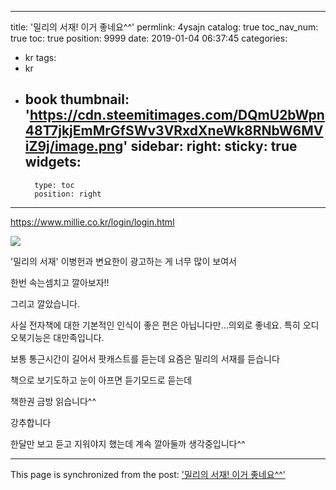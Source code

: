 
---
title: '밀리의 서재! 이거 좋네요^^'
permlink: 4ysajn
catalog: true
toc_nav_num: true
toc: true
position: 9999
date: 2019-01-04 06:37:45
categories:
- kr
tags:
- kr
- book
thumbnail: 'https://cdn.steemitimages.com/DQmU2bWpn48T7jkjEmMrGfSWv3VRxdXneWk8RNbW6MViZ9j/image.png'
sidebar:
    right:
        sticky: true
widgets:
    -
        type: toc
        position: right
---


https://www.millie.co.kr/login/login.html

![](https://cdn.steemitimages.com/DQmU2bWpn48T7jkjEmMrGfSWv3VRxdXneWk8RNbW6MViZ9j/image.png)

'밀리의 서재' 이병헌과 변요한이 광고하는 게 너무 많이 보여서

한번 속는셈치고 깔아보자!!

그리고 깔았습니다.

사실 전자책에 대한 기본적인 인식이 좋은 편은 아닙니다만...의외로 좋네요. 특히 오디오북기능은 대만족입니다.

보통 통근시간이 길어서 팟캐스트를 듣는데 요즘은 밀리의 서재를 듣습니다

책으로 보기도하고 눈이 아프면 듣기모드로 듣는데

책한권 금방 읽습니다^^

강추합니다

한달만 보고 듣고 지워야지 했는데 계속 깔아둘까 생각중입니다^^

- - -

This page is synchronized from the post: ['밀리의 서재! 이거 좋네요^^'](https://steemit.com/@virus707/4ysajn)
